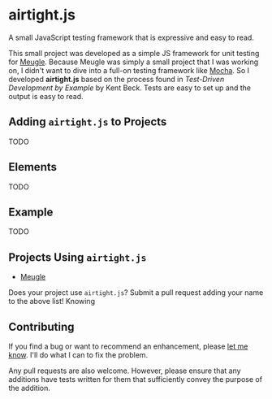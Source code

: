 # airtight.js
A small JavaScript testing framework that is expressive and easy to read.

This small project was developed as a simple JS framework for unit testing
for [Meugle](https://github.com/theDragonFire/meugle). Because Meugle was
simply a small project that I was working on, I didn't want to dive into a
full-on testing framework like [Mocha](https://mochajs.org/). So I developed
**airtight.js** based on the process found in *Test-Driven Development by
Example* by Kent Beck. Tests are easy to set up and the output is easy to read.

## Adding `airtight.js` to Projects
TODO

## Elements
TODO

## Example
TODO

## Projects Using `airtight.js`
* [Meugle](https://github.com/theDragonFire/meugle)

Does your project use `airtight.js`? Submit a pull request adding your name
to the above list! Knowing 

## Contributing
If you find a bug or want to recommend an enhancement, please
[let me know](https://github.com/theDragonFire/airtight-js/issues/new). I'll
do what I can to fix the problem.

Any pull requests are also welcome. However, please ensure that any additions
have tests written for them that sufficiently convey the purpose of the
addition.
